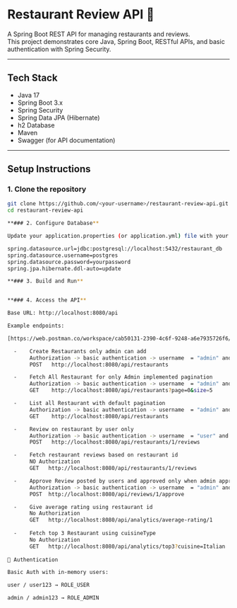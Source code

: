 # Restaurant Review API 🍴

A Spring Boot REST API for managing restaurants and reviews.  
This project demonstrates core Java, Spring Boot, RESTful APIs, and basic authentication with Spring Security.

---

## Tech Stack
- Java 17
- Spring Boot 3.x
- Spring Security
- Spring Data JPA (Hibernate)
- h2 Database
- Maven
- Swagger (for API documentation)

---

## Setup Instructions

### 1. Clone the repository
```bash
git clone https://github.com/<your-username>/restaurant-review-api.git
cd restaurant-review-api

**### 2. Configure Database**

Update your application.properties (or application.yml) file with your PostgreSQL credentials:

spring.datasource.url=jdbc:postgresql://localhost:5432/restaurant_db
spring.datasource.username=postgres
spring.datasource.password=yourpassword
spring.jpa.hibernate.ddl-auto=update

**### 3. Build and Run**


**### 4. Access the API**

Base URL: http://localhost:8080/api

Example endpoints:

[https://web.postman.co/workspace/cab50131-2390-4c6f-9248-a6e7935726f6/collection/42350282-9f145d6f-b0a0-4cad-9e33-700826f1bdc0?action=share&source=copy-link&creator=42350282](url)

  -    Create Restaurants only admin can add
       Authorization -> basic authentication -> username  = "admin" and password = "admin123"
       POST   http://localhost:8080/api/restaurants

  -    Fetch All Restaurant for only Admin implemented pagination
       Authorization -> basic authentication -> username  = "admin" and password = "admin123"
       GET    http://localhost:8080/api/restaurants?page=0&size=5

  -    List all Restaurant with default pagination
       Authorization -> basic authentication -> username  = "admin" and password = "admin123"
       GET    http://localhost:8080/api/restaurants

  -    Review on restaurant by user only
       Authorization -> basic authentication -> username  = "user" and password = "user123"
       POST   http://localhost:8080/api/restaurants/1/reviews

  -    Fetch restaurant reviews based on restaurant id
       NO Authorization 
       GET   http://localhost:8080/api/restaurants/1/reviews

  -    Approve Review posted by users and approved only when admin approved it
       Authorization -> basic authentication -> username  = "admin" and password = "admin123"
       POST  http://localhost:8080/api/reviews/1/approve

  -    Give average rating using restaurant id
       No Authorization
       GET   http://localhost:8080/api/analytics/average-rating/1
  
  -    Fetch top 3 Restaurant using cuisineType
       No Authorization
       GET   http://localhost:8080/api/analytics/top3?cuisine=Italian
      
🔑 Authentication

Basic Auth with in-memory users:

user / user123 → ROLE_USER

admin / admin123 → ROLE_ADMIN
